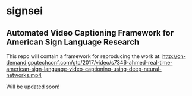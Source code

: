 # signsei
## Automated Video Captioning Framework for American Sign Language Research

This repo will contain a framework for reproducing the work at: http://on-demand.gputechconf.com/gtc/2017/video/s7346-ahmed-real-time-american-sign-language-video-captioning-using-deep-neural-networks.mp4

Will be updated soon!
